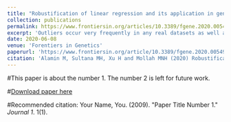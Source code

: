 ```yaml
---
title: "Robustification of linear regression and its application in genome-wide association studies"
collection: publications
permalink: https://www.frontiersin.org/articles/10.3389/fgene.2020.00549/full
excerpt: 'Outliers occur very frequently in any real datasets as well as in the molecular OMICS datasets. In this paper, an effort is made to robustify MLE based regression analysis by maximizing the β-likelihood function.'
date: 2020-06-08
venue: 'Forentiers in Genetics'
paperurl: 'https://www.frontiersin.org/article/10.3389/fgene.2020.00549'
citation: 'Alamin M, Sultana MH, Xu H and Mollah MNH (2020) Robustification of Linear Regression and Its Application in Genome-Wide Association Studies. Front. Genet. 11:549. doi: 10.3389/fgene.2020.00549'
---
```

#This paper is about the number 1. The number 2 is left for future work.

#[Download paper here](http://academicpages.github.io/files/paper1.pdf)

#Recommended citation: Your Name, You. (2009). "Paper Title Number 1." <i>Journal 1</i>. 1(1).